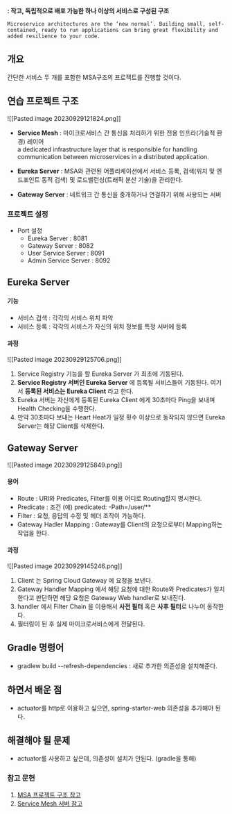 **: 작고, 독립적으로 배포 가능한 하나 이상의 서비스로 구성된 구조**
```
Microservice architectures are the ‘new normal’. Building small, self-contained, ready to run applications can bring great flexibility and added resilience to your code.
```

## 개요
간단한 서비스 두 개를 포함한 MSA구조의 프로젝트를 진행할 것이다.

## 연습 프로젝트 구조

![[Pasted image 20230929121824.png]]
* **Service Mesh** : 마이크로서비스 간 통신을 처리하기 위한 전용 인프라(기술적 환경) 레이어  
	a dedicated infrastructure layer that is responsible for handling communication between microservices in a distributed application.

* **Eureka Server** : MSA와 관련된 어플리케이션에서 서비스 등록, 검색(위치 및 엔드포인트 동적 검색) 및 로드밸런싱(트래픽 분산 기술)을 관리한다.

* **Gateway Server** : 네트워크 간 통신을 중개하거나 연걸하기 위해 사용되는 서버

### 프로젝트 설정
* Port 설정
	* Eureka Server : 8081
	* Gateway Server : 8082
	* User Service Server : 8091
	* Admin Service Server : 8092


## Eureka Server

#### 기능
* 서비스 검색 : 각각의 서비스 위치 파악
* 서비스 등록 : 각각의 서비스가 자신의 위치 정보를 특정 서버에 등록

#### 과정

![[Pasted image 20230929125706.png]]

1. Service Registry 기능을 할 Eureka Server 가 최초에 기동된다.
2. **Service Registry 서버인 Eureka Server** 에 등록될 서비스들이 기동된다. 여기서 **등록된 서비스는 Eureka Client** 라고 한다.
3. Eureka 서버는 자신에게 등록된 Eureka Client 에게 30초마다 Ping을 보내며 Health Checking을 수행한다.
4. 만약 30초마다 보내는 Heart Heat가 일정 횟수 이상으로 동작되지 않으면 Eureka Server는 해당 Client를 삭제한다.


















## Gateway Server

![[Pasted image 20230929125849.png]]
#### 용어
* Route : URI와 Predicates, Filter를 이용 어디로 Routing할지 명시한다.
* Predicate : 조건 (예) predicated: -Path=/user/**
* Filter : 요청, 응답의 수정 및 헤더 조작이 가능하다.
* Gateway Hadler Mapping : Gateway를 Client의 요청으로부터 Mapping하는 작업을 한다.

#### 과정
![[Pasted image 20230929145246.png]]
1. Client 는 Spring Cloud Gateway 에 요청을 보낸다.
2. Gateway Handler Mapping 에서 해당 요청에 대한 Route와 Predicates가 일치한다고 판단하면 해당 요청은 Gateway Web handler로 보내진다.
3. handler 에서 Filter Chain 을 이용해서 **사전 필터** 혹은 **사후 필터**로 나누어 동작한다.
4. 필터링이 된 후 실제 마이크로서비스에게 전달된다.




## Gradle 명령어
* gradlew build --refresh-dependencies : 새로 추가한 의존성을 설치해준다.


## 하면서 배운 점
* actuator를 http로 이용하고 싶으면, spring-starter-web 의존성을 추가해야 된다.

## 해결해야 될 문제
* actuator를 사용하고 싶은데, 의존성이 설치가 안된다. (gradle을 통해)

### 참고 문헌

1. [MSA 프로젝트 구조 참고](https://wonit.tistory.com/506)
2. [Service Mesh 서버 참고](https://wonit.tistory.com/495?category=854728)
